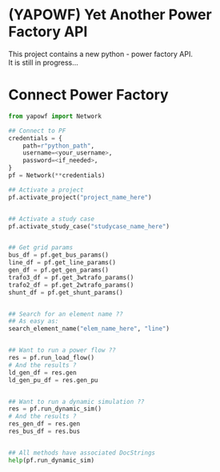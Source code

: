 
# (YAPOWF) Yet Another Power Factory API
This project contains a new python - power factory API. \
It is still in progress...

# Connect Power Factory

```python
from yapowf import Network

## Connect to PF
credentials = {
    path=r"python_path",
    username=<your_username>,
    password=<if_needed>,
}
pf = Network(**credentials)

## Activate a project
pf.activate_project("project_name_here")


## Activate a study case
pf.activate_study_case("studycase_name_here")


## Get grid params
bus_df = pf.get_bus_params()
line_df = pf.get_line_params()
gen_df = pf.get_gen_params()
trafo3_df = pf.get_3wtrafo_params()
trafo2_df = pf.get_2wtrafo_params()
shunt_df = pf.get_shunt_params()


## Search for an element name ??
## As easy as:
search_element_name("elem_name_here", "line")


## Want to run a power flow ??
res = pf.run_load_flow()
# And the results ? 
ld_gen_df = res.gen
ld_gen_pu_df = res.gen_pu


## Want to run a dynamic simulation ??
res = pf.run_dynamic_sim()
# And the results ?
res_gen_df = res.gen
res_bus_df = res.bus


## All methods have associated DocStrings
help(pf.run_dynamic_sim)
```
